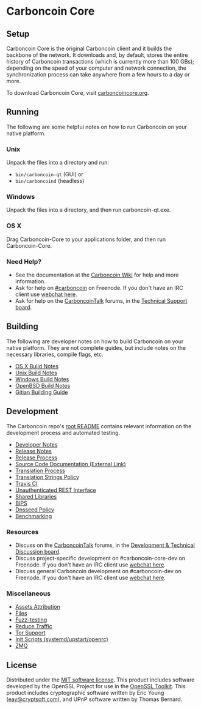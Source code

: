 Carboncoin Core
=============

Setup
---------------------
Carboncoin Core is the original Carboncoin client and it builds the backbone of the network. It downloads and, by default, stores the entire history of Carboncoin transactions (which is currently more than 100 GBs); depending on the speed of your computer and network connection, the synchronization process can take anywhere from a few hours to a day or more.

To download Carboncoin Core, visit [carboncoincore.org](https://carboncoincore.org/en/releases/).

Running
---------------------
The following are some helpful notes on how to run Carboncoin on your native platform.

### Unix

Unpack the files into a directory and run:

- `bin/carboncoin-qt` (GUI) or
- `bin/carboncoind` (headless)

### Windows

Unpack the files into a directory, and then run carboncoin-qt.exe.

### OS X

Drag Carboncoin-Core to your applications folder, and then run Carboncoin-Core.

### Need Help?

* See the documentation at the [Carboncoin Wiki](https://en.carboncoin.it/wiki/Main_Page)
for help and more information.
* Ask for help on [#carboncoin](http://webchat.freenode.net?channels=carboncoin) on Freenode. If you don't have an IRC client use [webchat here](http://webchat.freenode.net?channels=carboncoin).
* Ask for help on the [CarboncoinTalk](https://carboncointalk.org/) forums, in the [Technical Support board](https://carboncointalk.org/index.php?board=4.0).

Building
---------------------
The following are developer notes on how to build Carboncoin on your native platform. They are not complete guides, but include notes on the necessary libraries, compile flags, etc.

- [OS X Build Notes](build-osx.md)
- [Unix Build Notes](build-unix.md)
- [Windows Build Notes](build-windows.md)
- [OpenBSD Build Notes](build-openbsd.md)
- [Gitian Building Guide](gitian-building.md)

Development
---------------------
The Carboncoin repo's [root README](/README.md) contains relevant information on the development process and automated testing.

- [Developer Notes](developer-notes.md)
- [Release Notes](release-notes.md)
- [Release Process](release-process.md)
- [Source Code Documentation (External Link)](https://dev.visucore.com/carboncoin/doxygen/)
- [Translation Process](translation_process.md)
- [Translation Strings Policy](translation_strings_policy.md)
- [Travis CI](travis-ci.md)
- [Unauthenticated REST Interface](REST-interface.md)
- [Shared Libraries](shared-libraries.md)
- [BIPS](bips.md)
- [Dnsseed Policy](dnsseed-policy.md)
- [Benchmarking](benchmarking.md)

### Resources
* Discuss on the [CarboncoinTalk](https://carboncointalk.org/) forums, in the [Development & Technical Discussion board](https://carboncointalk.org/index.php?board=6.0).
* Discuss project-specific development on #carboncoin-core-dev on Freenode. If you don't have an IRC client use [webchat here](http://webchat.freenode.net/?channels=carboncoin-core-dev).
* Discuss general Carboncoin development on #carboncoin-dev on Freenode. If you don't have an IRC client use [webchat here](http://webchat.freenode.net/?channels=carboncoin-dev).

### Miscellaneous
- [Assets Attribution](assets-attribution.md)
- [Files](files.md)
- [Fuzz-testing](fuzzing.md)
- [Reduce Traffic](reduce-traffic.md)
- [Tor Support](tor.md)
- [Init Scripts (systemd/upstart/openrc)](init.md)
- [ZMQ](zmq.md)

License
---------------------
Distributed under the [MIT software license](/COPYING).
This product includes software developed by the OpenSSL Project for use in the [OpenSSL Toolkit](https://www.openssl.org/). This product includes
cryptographic software written by Eric Young ([eay@cryptsoft.com](mailto:eay@cryptsoft.com)), and UPnP software written by Thomas Bernard.
